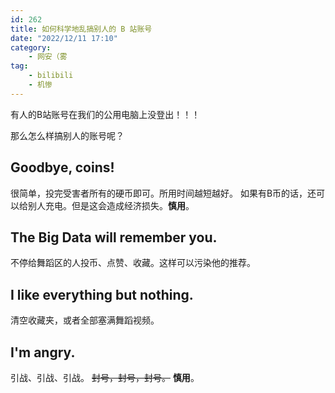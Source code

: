 ```yaml
---
id: 262
title: 如何科学地乱搞别人的 B 站账号
date: "2022/12/11 17:10"
category:
    - 网安（雾
tag:
    - bilibili
    - 机惨
---
```


<!-- 水文 -->

有人的B站账号在我们的公用电脑上没登出！！！

那么怎么样搞别人的账号呢？

## Goodbye, coins!

很简单，投完受害者所有的硬币即可。所用时间越短越好。
如果有B币的话，还可以给别人充电。但是这会造成经济损失。<strong>慎用</strong>。

## The Big Data will remember you.

不停给舞蹈区的人投币、点赞、收藏。这样可以污染他的推荐。

## I like everything but nothing.

清空收藏夹，或者全部塞满舞蹈视频。

## I'm angry.

引战、引战、引战。
<del>封号，封号，封号。</del>
<strong>慎用</strong>。
